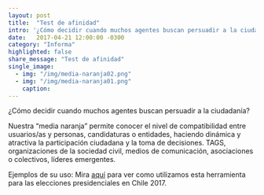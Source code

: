 ```yaml
---
layout: post
title:  "Test de afinidad"
intro: '¿Cómo decidir cuando muchos agentes buscan persuadir a la ciudadanía? Veamos qué tenemos en común.'
date:   2017-04-21 12:00:00 -0300
category: "Informa"
highlighted: false
share_message: "Test de afinidad"
single_image:
  - img: "/img/media-naranja02.png"
  - img: "/img/media-naranja01.png"
    caption:
---
```

¿Cómo decidir cuando muchos agentes buscan persuadir a la ciudadanía?

Nuestra “media naranja” permite conocer el nivel de compatibilidad entre usuarios/as y personas, candidaturas o entidades, haciendo dinámica y atractiva la participación ciudadana y la toma de decisiones. TAGS, organizaciones de la sociedad civil, medios de comunicación, asociaciones o colectivos, líderes emergentes.

Ejemplos de su uso:  Mira [aquí](https://votainteligente.cl/media_naranja/) para ver como utilizamos esta herramienta para las elecciones presidenciales en Chile 2017.
